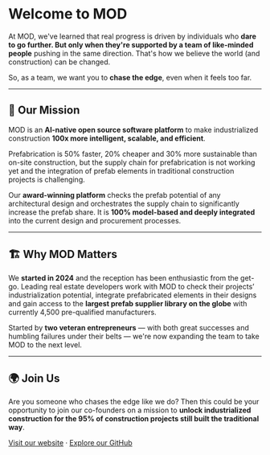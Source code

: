 # Welcome to MOD

At MOD, we've learned that real progress is driven by individuals who **dare to go further. But only when they're supported by a team of like-minded people** pushing in the same direction. That's how we believe the world (and construction) can be changed.

So, as a team, we want you to **chase the edge**, even when it feels too far.

---

## 🚀 Our Mission

MOD is an **AI-native open source software platform** to make industrialized construction **100x more intelligent, scalable, and efficient**.

Prefabrication is 50% faster, 20% cheaper and 30% more sustainable than on-site construction, but the supply chain for prefabrication is not working yet and the integration of prefab elements in traditional construction projects is challenging.

Our **award-winning platform** checks the prefab potential of any architectural design and orchestrates the supply chain to significantly increase the prefab share. It is **100% model-based and deeply integrated** into the current design and procurement processes.

---

## 🏗️ Why MOD Matters

We **started in 2024** and the reception has been enthusiastic from the get-go. Leading real estate developers work with MOD to check their projects’ industrialization potential, integrate prefabricated elements in their designs and gain access to the **largest prefab supplier library on the globe** with currently 4,500 pre-qualified manufacturers.

Started by **two veteran entrepreneurs** — with both great successes and humbling failures under their belts — we're now expanding the team to take MOD to the next level.

---

## 🌍 Join Us

Are you someone who chases the edge like we do? Then this could be your opportunity to join our co-founders on a mission to **unlock industrialized construction for the 95% of construction projects still built the traditional way**.

[Visit our website](https://mod.construction) · [Explore our GitHub](https://github.com/mod-construction)